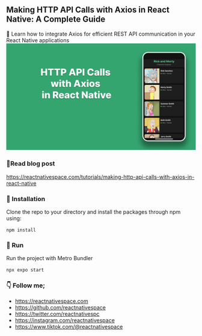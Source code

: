 ## Making HTTP API Calls with Axios in React Native: A Complete Guide

📡 Learn how to integrate Axios for efficient REST API communication in your React Native applications
![Screenshot](screenshot.png)

### 📖Read blog post
https://reactnativespace.com/tutorials/making-http-api-calls-with-axios-in-react-native

### 📘 Installation
Clone the repo to your directory and install the packages through npm using:
```
npm install
```

### 🔬 Run
Run the project with Metro Bundler
```
npx expo start
```

### 👇 Follow me;
- https://reactnativespace.com
- https://github.com/reactnativespace
- https://twitter.com/reactnativespc
- https://instagram.com/reactnativespace
- https://www.tiktok.com/@reactnativespace
